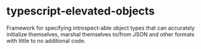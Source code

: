 # typescript-elevated-objects
Framework for specifying introspect-able object types that can accurately initialize themselves, marshal themselves to/from JSON and other formats with little to no additional code.
